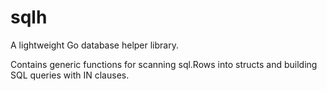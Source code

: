 # sqlh

A lightweight Go database helper library.

Contains generic functions for scanning sql.Rows into structs and building SQL queries with IN clauses.

